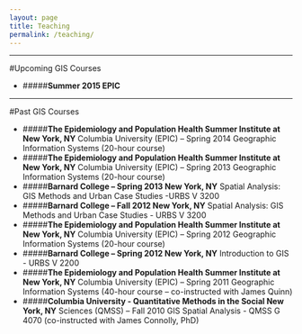 ```yaml
---
layout: page
title: Teaching
permalink: /teaching/
---
```


<!--This is the base Jekyll theme. You can find out more info about customizing your Jekyll theme, as well as basic Jekyll usage documentation at [jekyllrb.com](http://jekyllrb.com/)

You can find the source code for the Jekyll new theme at: [github.com/jglovier/jekyll-new](https://github.com/jglovier/jekyll-new)

You can find the source code for Jekyll at [github.com/jekyll/jekyll](https://github.com/jekyll/jekyll)
-->

---

#Upcoming GIS Courses
* #####**Summer 2015 EPIC**

---

#Past GIS Courses
* #####**The Epidemiology and Population Health Summer Institute at New York, NY** 
Columbia University (EPIC) – Spring 2014 
Geographic Information Systems (20-hour course) 
* #####**The Epidemiology and Population Health Summer Institute at New York, NY** 
Columbia University (EPIC) – Spring 2013 
Geographic Information Systems (20-hour course) 
* #####**Barnard College – Spring 2013 New York, NY** 
Spatial Analysis: GIS Methods and Urban Case Studies -URBS V 3200 
* #####**Barnard College – Fall 2012 New York, NY** 
Spatial Analysis: GIS Methods and Urban Case Studies - URBS V 3200 
* #####**The Epidemiology and Population Health Summer Institute at New York, NY** 
Columbia University (EPIC) – Spring 2012 
Geographic Information Systems (20-hour course) 
* #####**Barnard College – Spring 2012 New York, NY** 
Introduction to GIS - URBS V 2200 
* #####**The Epidemiology and Population Health Summer Institute at New York, NY** 
Columbia University (EPIC) – Spring 2011 
Geographic Information Systems (40-hour course – co-instructed with James Quinn) 
* #####**Columbia University - Quantitative Methods in the Social New York, NY** 
Sciences (QMSS) – Fall 2010 
GIS Spatial Analysis - QMSS G 4070 (co-instructed with James Connolly, PhD)